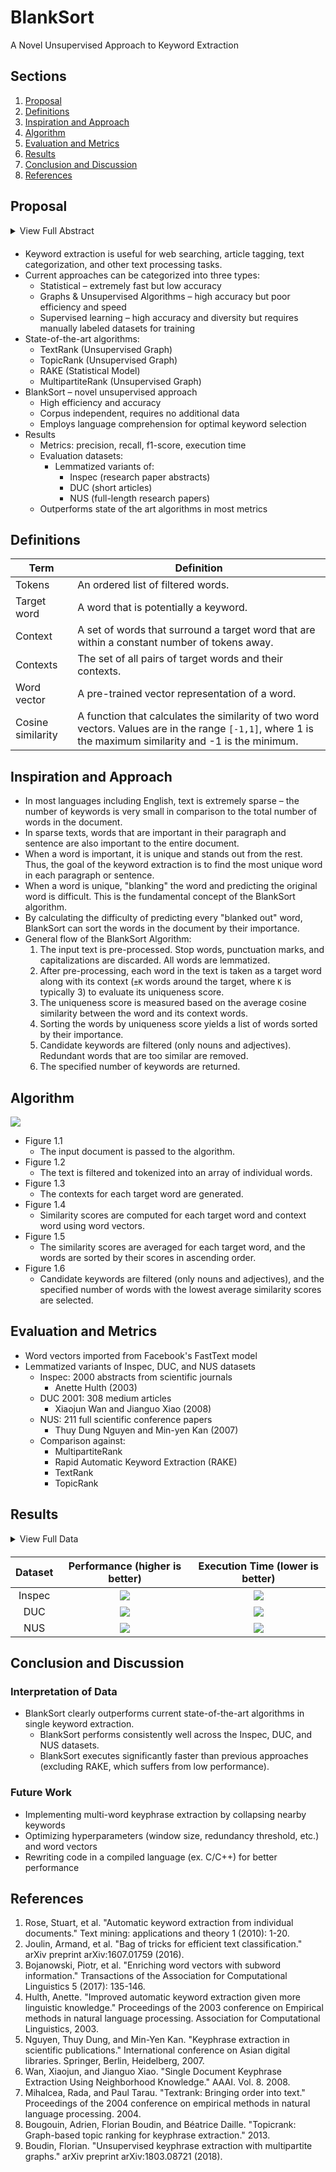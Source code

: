 # BlankSort
A Novel Unsupervised Approach to Keyword Extraction

## Sections
1. [Proposal](#proposal)
1. [Definitions](#definitions)
1. [Inspiration and Approach](#inspiration-and-approach)
1. [Algorithm](#algorithm)
1. [Evaluation and Metrics](#evaluation-and-metrics)
1. [Results](#results)
1. [Conclusion and Discussion](#conclusion-and-discussion)
1. [References](#references)


## Proposal
<details style="margin-bottom:20px;">
    <summary>View Full Abstract</summary>


Keyword extraction is used for tasks such as web searching, article tagging, text categorization, and other text analysis tasks. Currently, the most widely used algorithms are statistical models, graph-based models, supervised machine learning models, or unsupervised machine learning models. These four categories of algorithms all have specific strengths and weaknesses – statistical approaches are fast but inaccurate, graph-based approaches provide high accuracy but lack the understanding of language, supervised learning comprehends language but requires vast amounts of human labeled training data, and unsupervised learning does not use manually labeled data but requires a new model to be trained for every new document. BlankSort proposes a novel unsupervised approach to keyword extraction that merges the speed of statistical models, the accuracy of graph-based algorithms, the language comprehension of supervised models, and the label-independent training of unsupervised models. BlankSort employs word vectors and contextual weighting of words in close proximity to calculate the “irrelevancy score” of each word, resulting in a sorted list of the most important words present in any document. In comparison to popular algorithms such as TextRank, TopicRank, RAKE, and MultipartiteRank, BlankSort displays comparable or state-of-the-art performance on lemmatized versions of the Inspec, DUC, and NUS datasets commonly utilized in model evaluation. Four metrics, namely precision, recall, f-score, and execution time were used to measure the performance of the models, and BlankSort exhibits consistently competitive or higher scores than the state-of-the-art algorithms that exist today.


</details>


* Keyword extraction is useful for web searching, article tagging, text categorization, and other text processing tasks.
* Current approaches can be categorized into three types:
    * Statistical – extremely fast but low accuracy
    * Graphs & Unsupervised Algorithms – high accuracy but poor efficiency and speed
    * Supervised learning – high accuracy and diversity but requires manually labeled datasets for training
* State-of-the-art algorithms:
    * TextRank (Unsupervised Graph)
    * TopicRank (Unsupervised Graph)
    * RAKE (Statistical Model)
    * MultipartiteRank (Unsupervised Graph)
* BlankSort – novel unsupervised approach
    * High efficiency and accuracy
    * Corpus independent, requires no additional data
    * Employs language comprehension for optimal keyword selection
* Results
    * Metrics: precision, recall, f1-score, execution time
    * Evaluation datasets:
        * Lemmatized variants of:
            * Inspec (research paper abstracts)
            * DUC (short articles)
            * NUS (full-length research papers)
    * Outperforms state of the art algorithms in most metrics


## Definitions

| Term              | Definition                         |
|-------------------|------------------------------------|
| Tokens            | An ordered list of filtered words. |
| Target word       | A word that is potentially a keyword. |
| Context           | A set of words that surround a target word that are within a constant number of tokens away. |
| Contexts          | The set of all pairs of target words and their contexts. |
| Word vector       | A pre-trained vector representation of a word. |
| Cosine similarity | A function that calculates the similarity of two word vectors. Values are in the range `[-1,1]`, where 1 is the maximum similarity and -1 is the minimum. |


## Inspiration and Approach
* In most languages including English, text is extremely sparse – the number of keywords is very small in comparison to the total number of words in the document.
* In sparse texts, words that are important in their paragraph and sentence are also important to the entire document. 
* When a word is important, it is unique and stands out from the rest. Thus, the goal of the keyword extraction is to find the most unique word in each paragraph or sentence. 
* When a word is unique, "blanking" the word and predicting the original word is difficult. This is the fundamental concept of the BlankSort algorithm.
* By calculating the difficulty of predicting every "blanked out" word, BlankSort can sort the words in the document by their importance.
* General flow of the BlankSort Algorithm:
    1. The input text is pre-processed. Stop words, punctuation marks, and capitalizations are discarded. All words are lemmatized.
    1. After pre-processing, each word in the text is taken as a target word along with its context (`±K` words around the target, where `K` is typically 3) to evaluate its uniqueness score. 
    1. The uniqueness score is measured based on the average cosine similarity between the word and its context words.
    1. Sorting the words by uniqueness score yields a list of words sorted by their importance.
    1. Candidate keywords are filtered (only nouns and adjectives). Redundant words that are too similar are removed.
    1. The specified number of keywords are returned.


## Algorithm


![](./images/charts/flowchart.svg)

* Figure 1.1
    * The input document is passed to the algorithm.
* Figure 1.2
	* The text is filtered and tokenized into an array of individual words.
* Figure 1.3
	* The contexts for each target word are generated.
* Figure 1.4
	* Similarity scores are computed for each target word and context word using word vectors.
* Figure 1.5
	* The similarity scores are averaged for each target word, and the words are sorted by their scores in ascending order.
* Figure 1.6
	* Candidate keywords are filtered (only nouns and adjectives), and the specified number of words with the lowest average similarity scores are selected.



## Evaluation and Metrics
* Word vectors imported from Facebook's FastText model
* Lemmatized variants of Inspec, DUC, and NUS datasets
    * Inspec: 2000 abstracts from scientific journals
        * Anette Hulth (2003)
    * DUC 2001: 308 medium articles
        * Xiaojun Wan and Jianguo Xiao (2008)
    * NUS: 211 full scientific conference papers
        * Thuy Dung Nguyen and Min-yen Kan (2007)
    * Comparison against:
        * MultipartiteRank
        * Rapid Automatic Keyword Extraction (RAKE)
        * TextRank
        * TopicRank


## Results


<details style="margin-bottom:20px;">
    <summary>View Full Data</summary>

### Inspec Dataset

| Algorithm        | Precision                     | Recall | F1    | Time (ms) |
|------------------|-------------------------------|------- |-------|---------- |
| BlankSort        | 0.501                         | 0.484  | 0.492 | 9.359     |
| MultipartiteRank | 0.442                         | 0.39   | 0.414 | 508.516   |
| RAKE             | 0.388                         | 0.321  | 0.351 | 0.641     |
| TextRank         | 0.431                         | 0.337  | 0.378 | 31.586    |
| TopicRank        | 0.429                         | 0.403  | 0.416 | 504.938   |

### DUC Dataset

| Algorithm        | Precision                     | Recall | F1    | Time (ms) |
|------------------|-------------------------------|------- |-------|---------- |
| BlankSort        | 0.39                          | 0.387  | 0.389 | 36.475    |
| MultipartiteRank | 0.383                         | 0.25   | 0.365 | 782.064   |
| RAKE             | 0.116                         | 0.111  | 0.114 | 2.892     |
| TextRank         | 0.325                         | 0.236  | 0.274 | 153.916   |
| TopicRank        | 0.355                         | 0.339  | 0.346 | 704.55    |

### NUS Dataset

| Algorithm        | Precision                     | Recall | F1    | Time (ms) |
|------------------|-------------------------------|------- |-------|---------- |
| BlankSort        | 0.318                         | 0.318  | 0.318 | 286.357   |
| MultipartiteRank | 0.287                         | 0.266  | 0.276 | 7380.03   |
| RAKE             | 0.044                         | 0.038  | 0.041 | 24.924    |
| TextRank         | 0.275                         | 0.195  | 0.228 | 1516.616  |
| TopicRank        | 0.239                         | 0.229  | 0.234 | 5686.509  |

</details>


| Dataset  | Performance (higher is better)             | Execution Time (lower is better)    |
| :------: | :----------------------------------------: | :---------------------------------: |
| Inspec   | ![](./images/charts/InspecPerformance.svg) | ![](./images/charts/InspecTime.svg) |
| DUC      | ![](./images/charts/DUCPerformance.svg)    | ![](./images/charts/DUCTime.svg)    |
| NUS      | ![](./images/charts/NUSPerformance.svg)    | ![](./images/charts/NUSTime.svg)    |

## Conclusion and Discussion

### Interpretation of Data
* BlankSort clearly outperforms current state-of-the-art algorithms in single keyword extraction.
    * BlankSort performs consistently well across the Inspec, DUC, and NUS datasets.
    * BlankSort executes significantly faster than previous approaches (excluding RAKE, which suffers from low performance).

### Future Work
* Implementing multi-word keyphrase extraction by collapsing nearby keywords
* Optimizing hyperparameters (window size, redundancy threshold, etc.) and word vectors 
* Rewriting code in a compiled language (ex. C/C++) for better performance

## References

1. Rose, Stuart, et al. "Automatic keyword extraction from individual documents." Text mining: applications and theory 1 (2010): 1-20.
1. Joulin, Armand, et al. "Bag of tricks for efficient text classification." arXiv preprint arXiv:1607.01759 (2016).
1. Bojanowski, Piotr, et al. "Enriching word vectors with subword information." Transactions of the Association for Computational Linguistics 5 (2017): 135-146.
1. Hulth, Anette. "Improved automatic keyword extraction given more linguistic knowledge." Proceedings of the 2003 conference on Empirical methods in natural language processing. Association for Computational Linguistics, 2003.
1. Nguyen, Thuy Dung, and Min-Yen Kan. "Keyphrase extraction in scientific publications." International conference on Asian digital libraries. Springer, Berlin, Heidelberg, 2007.
1. Wan, Xiaojun, and Jianguo Xiao. "Single Document Keyphrase Extraction Using Neighborhood Knowledge." AAAI. Vol. 8. 2008.
1. Mihalcea, Rada, and Paul Tarau. "Textrank: Bringing order into text." Proceedings of the 2004 conference on empirical methods in natural language processing. 2004.
1. Bougouin, Adrien, Florian Boudin, and Béatrice Daille. "Topicrank: Graph-based topic ranking for keyphrase extraction." 2013.
1. Boudin, Florian. "Unsupervised keyphrase extraction with multipartite graphs." arXiv preprint arXiv:1803.08721 (2018).